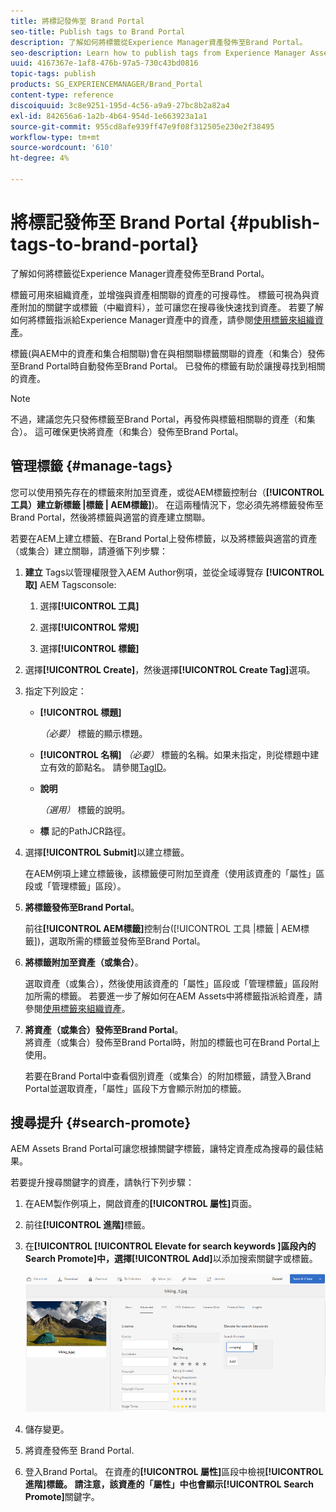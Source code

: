 ```yaml
---
title: 將標記發佈至 Brand Portal
seo-title: Publish tags to Brand Portal
description: 了解如何將標籤從Experience Manager資產發佈至Brand Portal。
seo-description: Learn how to publish tags from Experience Manager Assets to Brand Portal.
uuid: 4167367e-1af8-476b-97a5-730c43bd0816
topic-tags: publish
products: SG_EXPERIENCEMANAGER/Brand_Portal
content-type: reference
discoiquuid: 3c8e9251-195d-4c56-a9a9-27bc8b2a82a4
exl-id: 842656a6-1a2b-4b64-954d-1e663923a1a1
source-git-commit: 955cd8afe939ff47e9f08f312505e230e2f38495
workflow-type: tm+mt
source-wordcount: '610'
ht-degree: 4%

---
```


# 將標記發佈至 Brand Portal {#publish-tags-to-brand-portal}

了解如何將標籤從Experience Manager資產發佈至Brand Portal。

標籤可用來組織資產，並增強與資產相關聯的資產的可搜尋性。 標籤可視為與資產附加的關鍵字或標籤（中繼資料），並可讓您在搜尋後快速找到資產。 若要了解如何將標籤指派給Experience Manager資產中的資產，請參閱[使用標籤來組織資產](https://helpx.adobe.com/experience-manager/6-5/assets/using/organize-assets.html#Usetagstoorganizeassets)。

標籤(與AEM中的資產和集合相關聯)會在與相關聯標籤關聯的資產（和集合）發佈至Brand Portal時自動發佈至Brand Portal。 已發佈的標籤有助於讓搜尋找到相關的資產。

>[!NOTE]
>
>不過，建議您先只發佈標籤至Brand Portal，再發佈與標籤相關聯的資產（和集合）。 這可確保更快將資產（和集合）發佈至Brand Portal。

## 管理標籤 {#manage-tags}

您可以使用預先存在的標籤來附加至資產，或從AEM標籤控制台（**[!UICONTROL 工具）建立新標籤 |標籤 | AEM標籤]**)。 在這兩種情況下，您必須先將標籤發佈至Brand Portal，然後將標籤與適當的資產建立關聯。

若要在AEM上建立標籤、在Brand Portal上發佈標籤，以及將標籤與適當的資產（或集合）建立關聯，請遵循下列步驟：

1. **建立**
Tags以管理權限登入AEM Author例項，並從全域導覽存 **[!UICONTROL 取]** AEM Tagsconsole:

   1. 選擇&#x200B;**[!UICONTROL 工具]**

   1. 選擇&#x200B;**[!UICONTROL 常規]**

   1. 選擇&#x200B;**[!UICONTROL 標籤]**

1. 選擇&#x200B;**[!UICONTROL Create]**，然後選擇&#x200B;**[!UICONTROL Create Tag]**&#x200B;選項。
1. 指定下列設定：

   * **[!UICONTROL 標題]**

      *（必要）* 標籤的顯示標題。
   * **[!UICONTROL 名稱]**
      *（必要）* 標籤的名稱。如果未指定，則從標題中建立有效的節點名。 請參閱[TagID](https://helpx.adobe.com/experience-manager/6-5/sites/developing/using/framework.html#TagID)。
   * **說明**

      *（選用）* 標籤的說明。
   * **標**
記的PathJCR路徑。

1. 選擇&#x200B;**[!UICONTROL Submit]**&#x200B;以建立標籤。

   在AEM例項上建立標籤後，該標籤便可附加至資產（使用該資產的「屬性」區段或「管理標籤」區段）。

1. **將標籤發佈至Brand Portal**。

   前往&#x200B;**[!UICONTROL AEM標籤]**&#x200B;控制台([!UICONTROL 工具 |標籤 | AEM標籤])，選取所需的標籤並發佈至Brand Portal。

1. **將標籤附加至資產（或集合）**。

   選取資產（或集合），然後使用該資產的「屬性」區段或「管理標籤」區段附加所需的標籤。 若要進一步了解如何在AEM Assets中將標籤指派給資產，請參閱[使用標籤來組織資產](https://helpx.adobe.com/experience-manager/6-5/assets/using/organize-assets.html#Usetagstoorganizeassets)。

1. **將資產（或集合）發佈至Brand Portal**。\
   將資產（或集合）發佈至Brand Portal時，附加的標籤也可在Brand Portal上使用。

   若要在Brand Portal中查看個別資產（或集合）的附加標籤，請登入Brand Portal並選取資產，「屬性」區段下方會顯示附加的標籤。

## 搜尋提升 {#search-promote}

AEM Assets Brand Portal可讓您根據關鍵字標籤，讓特定資產成為搜尋的最佳結果。

若要提升搜尋關鍵字的資產，請執行下列步驟：

1. 在AEM製作例項上，開啟資產的&#x200B;**[!UICONTROL 屬性]**&#x200B;頁面。
1. 前往&#x200B;**[!UICONTROL 進階]**&#x200B;標籤。
1. 在&#x200B;**[!UICONTROL **[!UICONTROL  Elevate for search keywords ]**區段內的Search Promote]**&#x200B;中，選擇&#x200B;**[!UICONTROL Add]**&#x200B;以添加搜索關鍵字或標籤。

   ![](assets/search-promote.png)

1. 儲存變更。
1. 將資產發佈至 Brand Portal.
1. 登入Brand Portal。 在資產的&#x200B;**[!UICONTROL 屬性]**&#x200B;區段中檢視&#x200B;**[!UICONTROL 進階]**標籤。
請注意，該資產的「屬性」中也會顯示**[!UICONTROL Search Promote]**&#x200B;關鍵字。
